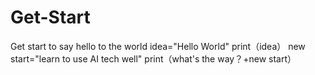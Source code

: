 # Get-Start
Get start to say hello to the world
idea="Hello World"
print（idea）
new start="learn to use AI tech well"
print（what's the way？+new start）
